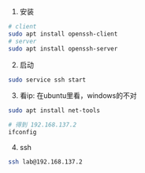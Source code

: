 1. 安装

```bash
# client
sudo apt install openssh-client
# server
sudo apt install openssh-server
```

2. 启动

```bash
sudo service ssh start
```

3. 看ip: 在ubuntu里看，windows的不对

```bash
sudo apt install net-tools

# 得到 192.168.137.2
ifconfig
```

4. ssh

```bash
ssh lab@192.168.137.2
```



